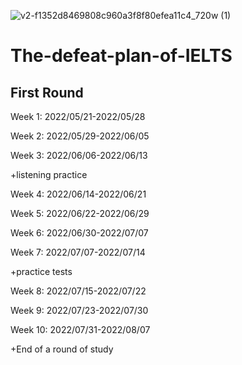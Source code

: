 ![v2-f1352d8469808c960a3f8f80efea11c4_720w (1)](https://user-images.githubusercontent.com/64878572/169634111-3b85c3dd-2aad-4a3d-ab51-b1be73fe7936.jpg)

# The-defeat-plan-of-IELTS
## First Round
Week 1: 2022/05/21-2022/05/28 

Week 2: 2022/05/29-2022/06/05

Week 3: 2022/06/06-2022/06/13

+listening practice

Week 4: 2022/06/14-2022/06/21

Week 5: 2022/06/22-2022/06/29

Week 6: 2022/06/30-2022/07/07

Week 7: 2022/07/07-2022/07/14

+practice tests

Week 8: 2022/07/15-2022/07/22

Week 9: 2022/07/23-2022/07/30

Week 10: 2022/07/31-2022/08/07

+End of a round of study
